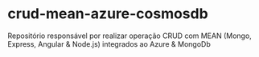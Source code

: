 # crud-mean-azure-cosmosdb

Repositório responsável por realizar operação CRUD com MEAN (Mongo, Express, Angular &amp; Node.js) integrados ao Azure &amp; MongoDb
